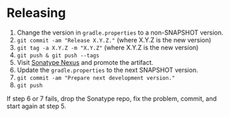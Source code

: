 Releasing
========

1. Change the version in `gradle.properties` to a non-SNAPSHOT version.
2. `git commit -am "Release X.Y.Z."` (where X.Y.Z is the new version)
3. `git tag -a X.Y.Z -m "X.Y.Z"` (where X.Y.Z is the new version)
4. `git push & git push --tags`
5. Visit [Sonatype Nexus](https://s01.oss.sonatype.org/) and promote the artifact.
6. Update the `gradle.properties` to the next SNAPSHOT version.
7. `git commit -am "Prepare next development version."`
8. `git push`

If step 6 or 7 fails, drop the Sonatype repo, fix the problem, commit, and start again at step 5.
